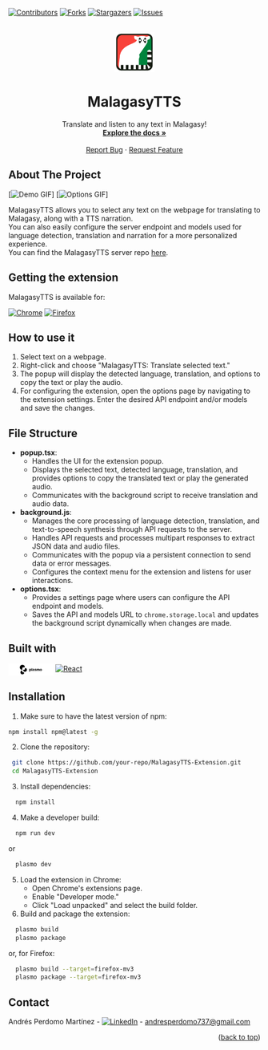 <a id="readme-top"></a>

[![Contributors][contributors-shield]][contributors-url]
[![Forks][forks-shield]][forks-url]
[![Stargazers][stars-shield]][stars-url]
[![Issues][issues-shield]][issues-url]

<br />
<div align="center">
  <a href="https://github.com/othneildrew/Best-README-Template">
    <img src="assets/icon.png" alt="Logo" width="80" height="80">
  </a>

  <h1 align="center">MalagasyTTS</h1>

  <p align="center">
    Translate and listen to any text in Malagasy!
    <br />
    <a href="https://github.com/andrespm2000/MalagasyTTS-Extension"><strong>Explore the docs »</strong></a>
    <br />
    <br />
    <a href="https://github.com/andrespm2000/MalagasyTTS-Extension/issues/new?labels=bug&template=bug-report---.md">Report Bug</a>
    &middot;
    <a href="https://github.com/andrespm2000/MalagasyTTS-Extension/issues/new?labels=enhancement&template=feature-request---.md">Request Feature</a>
  </p>
</div>

## About The Project

[![Demo GIF][extension-demo-gif]]
[![Options GIF][options-demo-gif]]

MalagasyTTS allows you to select any text on the webpage for translating to Malagasy, along with a TTS narration.
<br/> 
You can also easily configure the server endpoint and models used for language detection, translation and narration for a more personalized experience.
<br/>
You can find the MalagasyTTS server repo [here](https://github.com/andrespm2000/MalagasyTTS-Server).

## Getting the extension
MalagasyTTS is available for:

[![Chrome][chrome-logo]](https://chromewebstore.google.com/detail/malagasytts/bnonpijfncbepeemidcinfbepdhjcacp)
[![Firefox][firefox-logo]](https://addons.mozilla.org/en-US/firefox/addon/malagasytts/)

## How to use it
1. Select text on a webpage.
2. Right-click and choose "MalagasyTTS: Translate selected text."
3. The popup will display the detected language, translation, and options to copy the text or play the audio.
4. For configuring the extension, open the options page by navigating to the extension settings.
Enter the desired API endpoint and/or models and save the changes.

## File Structure
- **popup.tsx**: 
  - Handles the UI for the extension popup.
  - Displays the selected text, detected language, translation, and provides options to copy the translated text or play the generated audio.
  - Communicates with the background script to receive translation and audio data.
- **background.js**: 
  - Manages the core processing of language detection, translation, and text-to-speech synthesis through API requests to the server.
  - Handles API requests and processes multipart responses to extract JSON data and audio files.
  - Communicates with the popup via a persistent connection to send data or error messages.
  - Configures the context menu for the extension and listens for user interactions.
- **options.tsx**: 
  - Provides a settings page where users can configure the API endpoint and models.
  - Saves the API and models URL to `chrome.storage.local` and updates the background script dynamically when changes are made.

## Built with
<a href="https://www.plasmo.com/"><img src="assets/plasmo.png" alt="Uvicorn" width="90" style="vertical-align:middle" /></a>
[![React][react-logo]][react-url]

## Installation
1. Make sure to have the latest version of npm:
  ```bash
  npm install npm@latest -g
  ```
2. Clone the repository:
  ```bash
   git clone https://github.com/your-repo/MalagasyTTS-Extension.git
   cd MalagasyTTS-Extension
  ```
3. Install dependencies:
  ```bash
    npm install
  ```
4. Make a developer build:
  ```bash
    npm run dev
  ```
  or
  ```bash
    plasmo dev
  ```
5. Load the extension in Chrome:
    - Open Chrome's extensions page.
    - Enable "Developer mode."
    - Click "Load unpacked" and select the build folder.
6. Build and package the extension:
  ```bash
    plasmo build
    plasmo package
  ```
  or, for Firefox:
  ```bash
    plasmo build --target=firefox-mv3
    plasmo package --target=firefox-mv3
  ```
## Contact

Andrés Perdomo Martínez - [![LinkedIn][linkedin-shield]][linkedin-url] - andresperdomo737@gmail.com

<p align="right">(<a href="#readme-top">back to top</a>)</p>

[contributors-shield]: https://img.shields.io/github/contributors/andrespm2000/MalagasyTTS-Extension.svg?style=for-the-badge
[contributors-url]: https://github.com/andrespm2000/MalagasyTTS-Extension/graphs/contributors

[forks-shield]: https://img.shields.io/github/forks/andrespm2000/MalagasyTTS-Extension.svg?style=for-the-badge
[forks-url]: https://github.com/andrespm2000/MalagasyTTS-Extension/network/members

[stars-shield]: https://img.shields.io/github/stars/andrespm2000/MalagasyTTS-Extension.svg?style=for-the-badge
[stars-url]: https://github.com/andrespm2000/MalagasyTTS-Extension/stargazers

[issues-shield]: https://img.shields.io/github/issues/andrespm2000/MalagasyTTS-Extension.svg?style=for-the-badge
[issues-url]: https://github.com/andrespm2000/MalagasyTTS-Extension/issues

[linkedin-shield]: https://custom-icon-badges.demolab.com/badge/LinkedIn-0A66C2?logo=linkedin-white&logoColor=fff
[linkedin-url]: https://www.linkedin.com/in/andres-perdomo-12bb3b1ba/

[extension-demo-gif]: assets/screenshot.png
[options-demo-gif]: assets/smth.png

[chrome-logo]: https://img.shields.io/badge/Google_chrome-4285F4?style=for-the-badge&logo=Google-chrome&logoColor=white
[firefox-logo]: https://img.shields.io/badge/Firefox_Browser-FF7139?style=for-the-badge&logo=Firefox-Browser&logoColor=white

[react-logo]: https://img.shields.io/badge/React-20232A?style=for-the-badge&logo=react&logoColor=61DAFB
[react-url]: https://reactjs.org/
